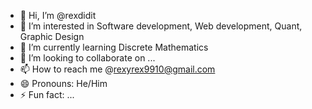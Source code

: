 - 👋 Hi, I’m @rexdidit
- 👀 I’m interested in Software development, Web development, Quant, Graphic Design
- 🌱 I’m currently learning Discrete Mathematics
- 💞️ I’m looking to collaborate on ...
- 📫 How to reach me @rexyrex9910@gmail.com
- 😄 Pronouns: He/Him
- ⚡ Fun fact: ...

<!---
rexdidit/rexdidit is a ✨ special ✨ repository because its `README.md` (this file) appears on your GitHub profile.
You can click the Preview link to take a look at your changes.
--->

